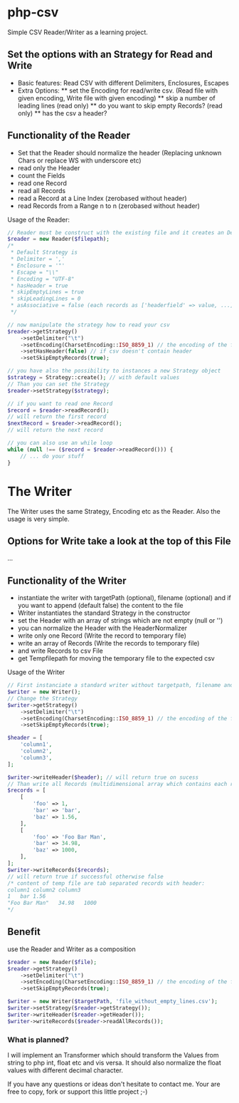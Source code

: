 # php-csv
Simple CSV Reader/Writer as a learning project.

## Set the options with an Strategy for Read and Write
* Basic features: Read CSV with different Delimiters, Enclosures, Escapes
* Extra Options: 
** set the Encoding for read/write csv. (Read file with given encoding, Write file with given encoding)
** skip a number of leading lines (read only)
** do you want to skip empty Records? (read only)
** has the csv a header?

## Functionality of the Reader
* Set that the Reader should normalize the header (Replacing unknown Chars or replace WS with underscore etc)
* read only the Header
* count the Fields
* read one Record
* read all Records
* read a Record at a Line Index (zerobased without header)
* read Records from a Range n to n (zerobased without header)

Usage of the Reader:
```php
// Reader must be construct with the existing file and it creates an Default Strategy in the constructor
$reader = new Reader($filepath);
/*
 * Default Strategy is
 * Delimiter = ',' 
 * Enclosure = '"'
 * Escape = "\\"
 * Encoding = "UTF-8"
 * hasHeader = true
 * skipEmptyLines = true
 * skipLeadingLines = 0
 * asAssociative = false (each records as ['headerfield' => value, ...])
 */

// now manipulate the strategy how to read your csv
$reader->getStrategy()
    ->setDelimiter("\t")
    ->setEncoding(CharsetEncoding::ISO_8859_1) // the encoding of the file
    ->setHasHeader(false) // if csv doesn't contain header
    ->setSkipEmptyRecords(true);

// you have also the possibility to instances a new Strategy object
$strategy = Strategy::create(); // with default values
// Than you can set the Strategy
$reader->setStrategy($strategy);

// if you want to read one Record
$record = $reader->readRecord();
// will return the first record
$nextRecord = $reader->readRecord();
// will return the next record

// you can also use an while loop
while (null !== ($record = $reader->readRecord())) {
    // ... do your stuff
}
```

# The Writer

The Writer uses the same Strategy, Encoding etc as the Reader. Also the usage is very simple.

## Options for Write take a look at the top of this File
...

## Functionality of the Writer
* instantiate the writer with targetPath (optional), filename (optional) 
and if you want to append (default false) the content to the file
* Writer instantiates the standard Strategy in the constructor
* set the Header with an array of strings which are not empty (null or '')
* you can normalize the Header with the HeaderNormalizer
* write only one Record (Write the record to temporary file)
* write an array of Records (Write the records to temporary file)
* and write Records to csv File
* get Tempfilepath for moving the temporary file to the expected csv

Usage of the Writer
```php
// First instanciate a standard writer without targetpath, filename and not appending records
$writer = new Writer();
// Change the Strategy
$writer->getStrategy()
    ->setDelimiter("\t")
    ->setEncoding(CharsetEncoding::ISO_8859_1) // the encoding of the file
    ->setSkipEmptyRecords(true);

$header = [
    'column1',
    'column2',
    'column3',
];

$writer->writeHeader($header); // will return true on sucess
// Than write all Records (multidimensional array which contains each row as separate array)
$records = [
    [
        'foo' => 1,
        'bar' => 'bar',
        'baz' => 1.56,
    ],
    [
        'foo' => 'Foo Bar Man',
        'bar' => 34.98,
        'baz' => 1000,
    ],
];
$writer->writeRecords($records);
// will return true if successful otherwise false
/* content of temp file are tab separated records with header:
column1 column2 column3
1   bar 1.56
"Foo Bar Man"   34.98   1000
*/
```

## Benefit 
use the Reader and Writer as a composition

```php
$reader = new Reader($file);
$reader->getStrategy()
    ->setDelimiter("\t")
    ->setEncoding(CharsetEncoding::ISO_8859_1) // the encoding of the file
    ->setSkipEmptyRecords(true);

$writer = new Writer($targetPath, 'file_without_empty_lines.csv');
$writer->setStrategy($reader->getStrategy());
$writer->writeHeader($reader->getHeader());
$writer->writeRecords($reader->readAllRecords());
```
### What is planned?
I will implement an Transformer which should transform the Values from string to php int, float etc and vis versa.
It should also normalize the float values with different decimal character.

If you have any questions or ideas don't hesitate to contact me.
Your are free to copy, fork or support this little project ;-)
